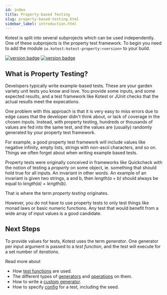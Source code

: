 ```yaml
---
id: index
title: Property-based Testing
slug: property-based-testing.html
sidebar_label: introduction.html
---
```



Kotest is split into several subprojects which can be used independently. One of these subprojects is the property test framework.
To begin you need to add the module `io.kotest:kotest-property:<version>` to your build.

[![version badge](https://img.shields.io/maven-central/v/io.kotest/kotest-property.svg?label=release)](https://search.maven.org/search?q=kotest)
[![version badge](https://img.shields.io/nexus/s/https/oss.sonatype.org/io.kotest/kotest-framework-engine.svg?label=snapshot)](https://oss.sonatype.org/content/repositories/snapshots/io/kotest)


## What is Property Testing?

Developers typically write example-based tests. These are your garden variety unit tests you know and love.
You provide some inputs, and some expected results, and a test framework like Kotest or JUnit checks that the actual
resutls meet the expecations.

One problem with this approach is that it is very easy to miss errors due to edge cases that the developer didn't think about,
or lack of coverage in the chosen inputs. Instead, with property testing, hundreds or thousands of values are fed into the same test,
and the values are (usually) randomly generated by your property test framework.

For example, a good property test framework will include values like negative infinity, empty lists, strings with non-ascii characters, and so on.
Things we often forget about when writing example based tests.

Property tests were originally conceived in frameworks like Quickcheck with the notion of testing a _property_ on some object,
ie. something that should hold true for all inputs. An invariant in other words.  An example of an invariant is given two strings,
a and b, then _length(a + b)_ should always be equal to _length(a) + length(b)_.

That is where the term _property testing_ originates.

However, you do not have to use property tests to only test things like monad laws or basic numeric functions. Any test that
would benefit from a wide array of input values is a good candidate.

## Next Steps

To provide values for tests, Kotest uses the term _generator_. One generator per input argument is passed to a _test function_,
and the test will execute for a set number of _iterations_.

Read more about

* How [test functions](test_functions.md) are used.
* The different types of [generators](gens.md) and [operations](genops.md) on them.
* How to write a [custom generator](customgens.md).
* How to specify [config](config.md) for a test, including the seed.
